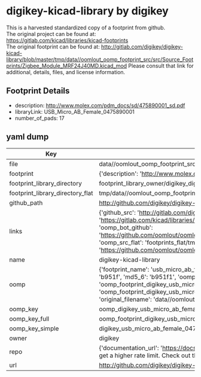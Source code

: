 # digikey-kicad-library by digikey  
This is a harvested standardized copy of a footprint from github.  
The original project can be found at:  
https://gitlab.com/kicad/libraries/kicad-footprints  
The original footprint can be found at:
http://gitlab.com/digikey/digikey-kicad-library/blob/master/tmp/data//oomlout_oomp_footprint_src/src/Source_Footprints/Zigbee_Module_MRF24J40MD.kicad_mod
Please consult that link for additional, details, files, and license information.  
## Footprint Details
* description: http://www.molex.com/pdm_docs/sd/475890001_sd.pdf  
* libraryLink: USB_Micro_AB_Female_0475890001  
* number_of_pads: 17  
## yaml dump  
| Key | Value |  
| --- | --- |  
| file | data//oomlout_oomp_footprint_src/digikey-kicad-library/src/Source_Footprints/USB_Micro_AB_Female_0475890001.kicad_mod |  
| footprint | {'description': 'http://www.molex.com/pdm_docs/sd/475890001_sd.pdf', 'libraryLink': 'USB_Micro_AB_Female_0475890001', 'number_of_pads': 17} |  
| footprint_library_directory | footprint_library_owner/digikey_digikey-kicad-library |  
| footprint_library_directory_flat | tmp/data//oomlout_oomp_footprint_src/footprints_flat/digikey_usb_micro_ab_female_0475890001_usb_micro_ab_female_0475890001/working |  
| github_path | http://github.com/digikey/digikey-kicad-library/blob/master/tmp/data//oomlout_oomp_footprint_src/src/Source_Footprints/USB_Micro_AB_Female_0475890001.kicad_mod |  
| links | {'github_src': 'http://gitlab.com/digikey/digikey-kicad-library/blob/master/tmp/data//oomlout_oomp_footprint_src/src/Source_Footprints/Zigbee_Module_MRF24J40MD.kicad_mod', 'github_src_repo': 'https://gitlab.com/kicad/libraries/kicad-footprints', 'oomp_bot': 'tmp/data//oomlout_oomp_footprint_src/footprints/digikey_usb_micro_ab_female_0475890001_usb_micro_ab_female_0475890001/working', 'oomp_bot_github': 'https://github.com/oomlout/oomlout_oomp_footprint_bot/tree/main/tmp/data//oomlout_oomp_footprint_src/footprints/digikey_usb_micro_ab_female_0475890001_usb_micro_ab_female_0475890001/working', 'oomp_src_flat': 'footprints_flat/tmp/data//oomlout_oomp_footprint_src/footprints_flat/digikey_usb_micro_ab_female_0475890001_usb_micro_ab_female_0475890001/working', 'oomp_src_flat_github': 'https://github.com/oomlout/oomlout_oomp_footprint_src/tree/main/tmp/data//oomlout_oomp_footprint_src/footprints_flat/digikey_usb_micro_ab_female_0475890001_usb_micro_ab_female_0475890001/working'} |  
| name | digikey-kicad-library |  
| oomp | {'footprint_name': 'usb_micro_ab_female_0475890001', 'library_name': 'usb_micro_ab_female_0475890001_kicad_mod', 'md5': 'b951f1011364ca2db35c7e98ad9d2585', 'md5_10': 'b951f10113', 'md5_5': 'b951f', 'md5_6': 'b951f1', 'oomp_key': 'oomp_digikey_usb_micro_ab_female_0475890001_usb_micro_ab_female_0475890001', 'oomp_key_extra': 'oomp_footprint_digikey_usb_micro_ab_female_0475890001_usb_micro_ab_female_0475890001', 'oomp_key_full': 'oomp_footprint_digikey_usb_micro_ab_female_0475890001_usb_micro_ab_female_0475890001_b951f1', 'oomp_key_simple': 'digikey_usb_micro_ab_female_0475890001_usb_micro_ab_female_0475890001', 'original_filename': 'data//oomlout_oomp_footprint_src/digikey-kicad-library/src/Source_Footprints/USB_Micro_AB_Female_0475890001.kicad_mod', 'owner_name': 'digikey'} |  
| oomp_key | oomp_digikey_usb_micro_ab_female_0475890001_usb_micro_ab_female_0475890001 |  
| oomp_key_full | oomp_footprint_digikey_usb_micro_ab_female_0475890001_usb_micro_ab_female_0475890001 |  
| oomp_key_simple | digikey_usb_micro_ab_female_0475890001_usb_micro_ab_female_0475890001 |  
| owner | digikey |  
| repo | {'documentation_url': 'https://docs.github.com/rest/overview/resources-in-the-rest-api#rate-limiting', 'message': "API rate limit exceeded for 84.66.142.224. (But here's the good news: Authenticated requests get a higher rate limit. Check out the documentation for more details.)"} |  
| url | http://github.com/digikey/digikey-kicad-library |  

